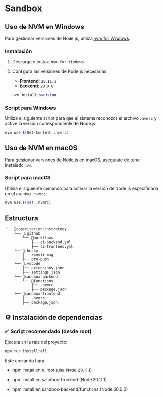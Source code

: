 # Sandbox

## Uso de NVM en Windows

Para gestionar versiones de Node.js, utiliza [nvm for Windows](https://github.com/coreybutler/nvm-windows).

### Instalación
1. Descarga e instala `nvm for Windows`.
2. Configura las versiones de Node.js necesarias:
	- **Frontend**: `20.11.1`
	- **Backend**: `20.0.0`
	
	```bash
	nvm install $version
	```

### Script para Windows
Utiliza el siguiente script para que el sistema reconozca el archivo `.nvmrc` y active la versión correspondiente de Node.js:
```bash
nvm use $(Get-Content .nvmrc)
```

## Uso de NVM en macOS

Para gestionar versiones de Node.js en macOS, asegúrate de tener instalado `nvm`.

### Script para macOS
Utiliza el siguiente comando para activar la versión de Node.js especificada en el archivo `.nvmrc`:
```bash
nvm use $(cat .nvmrc)
```


## Estructura
```
└── 📁capacitacion-instrategy
    └── 📁.github
        └── 📁workflows
            ├── ci-backend.yml
            ├── ci-frontend.yml
    └── 📁.husky
        ├── commit-msg
        ├── pre-push
    └── 📁.vscode
        ├── extensions.json
        ├── settings.json
    └── 📁sandbox-backend
        └── 📁functions
            ├── .nvmrc
            ├── package.json
    └── 📁sandbox-frontend
        ├── .nvmrc
        ├── package.json
```

## ⚙️ Instalación de dependencias
### ✅ Script recomendado (desde root)

Ejecuta en la raíz del proyecto:

```bash
npm run install:all
```

Este comando hará:

*   npm install en el root (usa Node 20.11.1)

*   npm install en sandbox-frontend (Node 20.11.1)

*   npm install en sandbox-backend/functions (Node 20.0.0)
